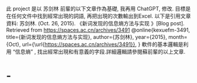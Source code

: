 此 project 是以 苏剑林 前輩的以下文章作為基礎, 我再用 ChatGPT, 修改. 目標是在任何文件中找到經常出現的詞語, 再把出現的次數輸出到Excel. 以下是引用文章資料:
苏剑林. (Oct. 26, 2015). 《新词发现的信息熵方法与实现 》[Blog post]. Retrieved from https://spaces.ac.cn/archives/3491
@online{kexuefm-3491,
        title={新词发现的信息熵方法与实现},
        author={苏剑林},
        year={2015},
        month={Oct},
        url={\url{https://spaces.ac.cn/archives/3491}},
} 
軟件的基本邏輯是利用 “信息熵” , 找出經常出現和有意義的字段.詳細邏輯請參閱蘇前輩的以上文章.
# -

